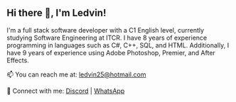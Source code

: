 ## Hi there 👋, I'm Ledvin!

I'm a full stack software developer with a C1 English level, currently studying Software Engineering at ITCR. I have 8 years of experience programming in languages such as C#, C++, SQL, and HTML. Additionally, I have 9 years of experience using Adobe Photoshop, Premier, and After Effects.

📫 You can reach me at: ledvin25@hotmail.com

🔗 Connect with me: [Discord](https://discord.com/users/Ledvin25#8571) | [WhatsApp](http://wa.me/+50661725931)


